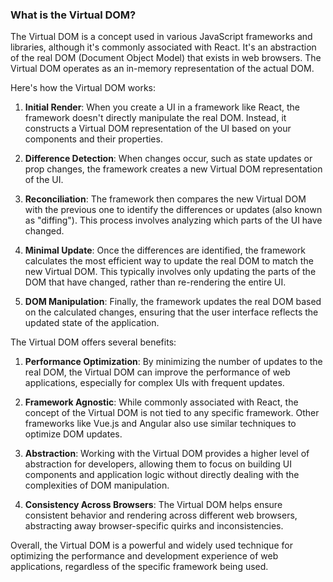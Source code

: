 ### What is the Virtual DOM?

The Virtual DOM is a concept used in various JavaScript frameworks and libraries, although it's commonly associated with React. It's an abstraction of the real DOM (Document Object Model) that exists in web browsers. The Virtual DOM operates as an in-memory representation of the actual DOM.

Here's how the Virtual DOM works:

1. **Initial Render**: When you create a UI in a framework like React, the framework doesn't directly manipulate the real DOM. Instead, it constructs a Virtual DOM representation of the UI based on your components and their properties.
    
2. **Difference Detection**: When changes occur, such as state updates or prop changes, the framework creates a new Virtual DOM representation of the UI.
    
3. **Reconciliation**: The framework then compares the new Virtual DOM with the previous one to identify the differences or updates (also known as "diffing"). This process involves analyzing which parts of the UI have changed.
    
4. **Minimal Update**: Once the differences are identified, the framework calculates the most efficient way to update the real DOM to match the new Virtual DOM. This typically involves only updating the parts of the DOM that have changed, rather than re-rendering the entire UI.
    
5. **DOM Manipulation**: Finally, the framework updates the real DOM based on the calculated changes, ensuring that the user interface reflects the updated state of the application.
    

The Virtual DOM offers several benefits:

1. **Performance Optimization**: By minimizing the number of updates to the real DOM, the Virtual DOM can improve the performance of web applications, especially for complex UIs with frequent updates.
    
2. **Framework Agnostic**: While commonly associated with React, the concept of the Virtual DOM is not tied to any specific framework. Other frameworks like Vue.js and Angular also use similar techniques to optimize DOM updates.
    
3. **Abstraction**: Working with the Virtual DOM provides a higher level of abstraction for developers, allowing them to focus on building UI components and application logic without directly dealing with the complexities of DOM manipulation.
    
4. **Consistency Across Browsers**: The Virtual DOM helps ensure consistent behavior and rendering across different web browsers, abstracting away browser-specific quirks and inconsistencies.
    

Overall, the Virtual DOM is a powerful and widely used technique for optimizing the performance and development experience of web applications, regardless of the specific framework being used.